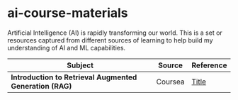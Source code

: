 # ai-course-materials

Artificial Intelligence (AI) is rapidly transforming our world. This is a set or resources captured from different sources of learning to help build my understanding of AI and ML capabilities.

| Subject     | Source      | Reference   |
| ----------- | ----------- | ----------- |
| **Introduction to Retrieval Augmented Generation (RAG)** | Coursea | [Title](https://www.coursera.org/projects/introduction-to-rag) |
